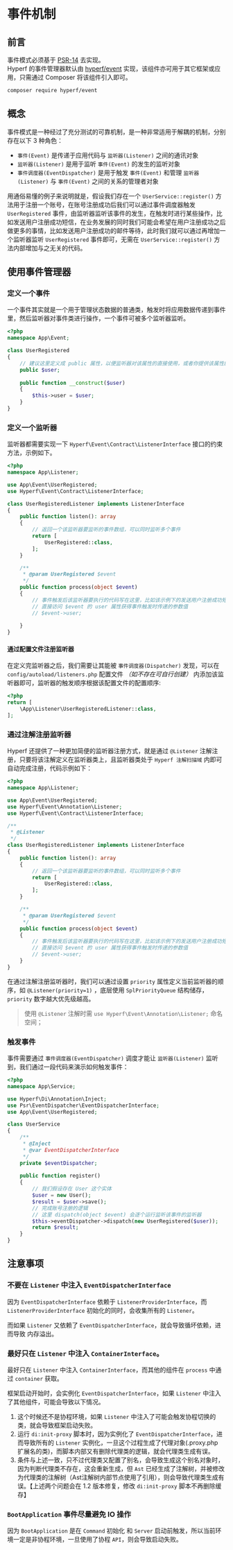 # 事件机制

## 前言

事件模式必须基于 [PSR-14](https://github.com/php-fig/fig-standards/blob/master/accepted/PSR-14-event-dispatcher.md) 去实现。   
Hyperf 的事件管理器默认由 [hyperf/event](https://github.com/hyperf/event) 实现，该组件亦可用于其它框架或应用，只需通过 Composer 将该组件引入即可。

```bash
composer require hyperf/event
```

## 概念

事件模式是一种经过了充分测试的可靠机制，是一种非常适用于解耦的机制，分别存在以下 3 种角色：

- `事件(Event)` 是传递于应用代码与 `监听器(Listener)` 之间的通讯对象
- `监听器(Listener)` 是用于监听 `事件(Event)` 的发生的监听对象
- `事件调度器(EventDispatcher)` 是用于触发 `事件(Event)` 和管理 `监听器(Listener)` 与 `事件(Event)` 之间的关系的管理者对象

用通俗易懂的例子来说明就是，假设我们存在一个 `UserService::register()` 方法用于注册一个账号，在账号注册成功后我们可以通过事件调度器触发 `UserRegistered` 事件，由监听器监听该事件的发生，在触发时进行某些操作，比如发送用户注册成功短信，在业务发展的同时我们可能会希望在用户注册成功之后做更多的事情，比如发送用户注册成功的邮件等待，此时我们就可以通过再增加一个监听器监听 `UserRegistered` 事件即可，无需在 `UserService::register()` 方法内部增加与之无关的代码。

## 使用事件管理器

### 定义一个事件

一个事件其实就是一个用于管理状态数据的普通类，触发时将应用数据传递到事件里，然后监听器对事件类进行操作，一个事件可被多个监听器监听。

```php
<?php
namespace App\Event;

class UserRegistered
{
    // 建议这里定义成 public 属性，以便监听器对该属性的直接使用，或者你提供该属性的 Getter
    public $user;
    
    public function __construct($user)
    {
        $this->user = $user;    
    }
}
```

### 定义一个监听器

监听器都需要实现一下 `Hyperf\Event\Contract\ListenerInterface` 接口的约束方法，示例如下。

```php
<?php
namespace App\Listener;

use App\Event\UserRegistered;
use Hyperf\Event\Contract\ListenerInterface;

class UserRegisteredListener implements ListenerInterface
{
    public function listen(): array
    {
        // 返回一个该监听器要监听的事件数组，可以同时监听多个事件
        return [
            UserRegistered::class,
        ];
    }

    /**
     * @param UserRegistered $event
     */
    public function process(object $event)
    {
        // 事件触发后该监听器要执行的代码写在这里，比如该示例下的发送用户注册成功短信等
        // 直接访问 $event 的 user 属性获得事件触发时传递的参数值
        // $event->user;
        
    }
}
```

#### 通过配置文件注册监听器

在定义完监听器之后，我们需要让其能被 `事件调度器(Dispatcher)` 发现，可以在 `config/autoload/listeners.php` 配置文件 *（如不存在可自行创建）* 内添加该监听器即可，监听器的触发顺序根据该配置文件的配置顺序:

```php
<?php
return [
    \App\Listener\UserRegisteredListener::class,
];
```

### 通过注解注册监听器

Hyperf 还提供了一种更加简便的监听器注册方式，就是通过 `@Listener` 注解注册，只要将该注解定义在监听器类上，且监听器类处于 `Hyperf 注解扫描域` 内即可自动完成注册，代码示例如下：

```php
<?php
namespace App\Listener;

use App\Event\UserRegistered;
use Hyperf\Event\Annotation\Listener;
use Hyperf\Event\Contract\ListenerInterface;

/**
 * @Listener 
 */
class UserRegisteredListener implements ListenerInterface
{
    public function listen(): array
    {
        // 返回一个该监听器要监听的事件数组，可以同时监听多个事件
        return [
            UserRegistered::class,
        ];
    }

    /**
     * @param UserRegistered $event
     */
    public function process(object $event)
    {
        // 事件触发后该监听器要执行的代码写在这里，比如该示例下的发送用户注册成功短信等
        // 直接访问 $event 的 user 属性获得事件触发时传递的参数值
        // $event->user;
    }
}
```

在通过注解注册监听器时，我们可以通过设置 `priority` 属性定义当前监听器的顺序，如 `@Listener(priority=1)` ，底层使用 `SplPriorityQueue` 结构储存，`priority` 数字越大优先级越高。

> 使用 `@Listener` 注解时需 `use Hyperf\Event\Annotation\Listener;` 命名空间；  

### 触发事件

事件需要通过 `事件调度器(EventDispatcher)` 调度才能让 `监听器(Listener)` 监听到，我们通过一段代码来演示如何触发事件：

```php
<?php
namespace App\Service;

use Hyperf\Di\Annotation\Inject;
use Psr\EventDispatcher\EventDispatcherInterface;
use App\Event\UserRegistered; 

class UserService
{
    /**
     * @Inject 
     * @var EventDispatcherInterface
     */
    private $eventDispatcher;
    
    public function register()
    {
        // 我们假设存在 User 这个实体
        $user = new User();
        $result = $user->save();
        // 完成账号注册的逻辑
        // 这里 dispatch(object $event) 会逐个运行监听该事件的监听器
        $this->eventDispatcher->dispatch(new UserRegistered($user));
        return $result;
    }
}
```

## 注意事项

### 不要在 `Listener` 中注入 `EventDispatcherInterface`

因为 `EventDispatcherInterface` 依赖于 `ListenerProviderInterface`，而 `ListenerProviderInterface` 初始化的同时，会收集所有的 `Listener`。

而如果 `Listener` 又依赖了 `EventDispatcherInterface`，就会导致循坏依赖，进而导致 内存溢出。

### 最好只在 `Listener` 中注入 `ContainerInterface`。

最好只在 `Listener` 中注入 `ContainerInterface`，而其他的组件在 `process` 中通过 `container` 获取。

框架启动开始时，会实例化 `EventDispatcherInterface`，如果 `Listener` 中注入了其他组件，可能会导致以下情况。

1. 这个时候还不是协程环境，如果 `Listener` 中注入了可能会触发协程切换的类，就会导致框架启动失败。
2. 运行 `di:init-proxy` 脚本时，因为实例化了 `EventDispatcherInterface`，进而导致所有的 `Listener` 实例化，一旦这个过程生成了代理对象(.proxy.php 扩展名的类)，而脚本内部又有删除代理类的逻辑，就会代理类生成有误。
3. 条件与上述一致，只不过代理类又配置了别名，会导致生成这个别名对象时，因为判断代理类不存在，这会重新生成，但 `Ast` 已经生成了注解树，并被修改为代理类的注解树（Ast注解树内部节点使用了引用），则会导致代理类生成有误。【上述两个问题会在 1.2 版本修复，修改 `di:init-proxy` 脚本不再删除缓存】

### `BootApplication` 事件尽量避免 IO 操作 

因为 `BootApplication` 是在 `Command` 初始化 和 `Server` 启动前触发，所以当前环境一定是非协程环境，一旦使用了协程 `API`，则会导致启动失败。

